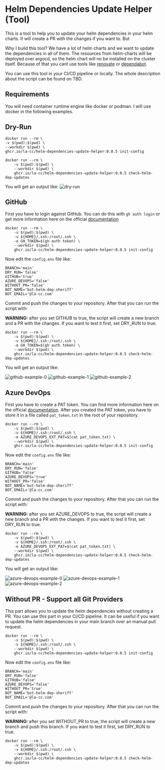 # Helm Dependencies Update Helper (Tool)

This is a tool to help you to update your helm dependencies in your helm charts. It will create a PR with the changes if you want to. But

Why I build this tool? We have a lot of helm charts and we want to update the dependencies in all of them.
The resources from helm-charts will be deployed over argocd, so the helm chart will no be installed on the cluster itself.
Because of that you cant use tools like [renovate](https://github.com/renovatebot/helm-charts) or [dependabot](https://github.com/dependabot).

You can use this tool in your CI/CD pipeline or locally. The whole description about the script can be found on TBD.

## Requirements

You will need container runtime engine like docker or podman. I will use docker in the following examples.

## Dry-Run

    docker run --rm \
    -v $(pwd):$(pwd) \
    --workdir $(pwd) \
    ghcr.io/la-cc/helm-dependencies-update-helper:0.0.5 init-config

    docker run --rm \
        -v $(pwd):$(pwd) \
        --workdir $(pwd) \
        ghcr.io/la-cc/helm-dependencies-update-helper:0.0.5 check-helm-dep-updates

You will get an output like:
![dry-run](assets/images/dry-run-0.png)

## GitHub

First you have to login against GitHub. You can do this with `gh auth login` or get more information here on the official [documentation](https://cli.github.com/manual/gh_auth_login)

    docker run --rm \
        -v $(pwd):$(pwd) \
        -v ${HOME}/.ssh:/root/.ssh \
        -e GH_TOKEN=$(gh auth token) \
        --workdir $(pwd) \
        ghcr.io/la-cc/helm-dependencies-update-helper:0.0.5 init-config

Now edit the `config.env` file like:

    BRANCH='main'
    DRY_RUN='false'
    GITHUB='true'
    AZURE_DEVOPS='false'
    WITHOUT_PR='false'
    BOT_NAME='bot-helm-dep-sheriff'
    BOT_EMAIL='@la-cc.com'

Commit and push the changes to your repository. After that you can run the script with:

**WARNING:** after you set GITHUB to true, the script will create a new branch and a PR with the changes. If you want to test it first, set DRY_RUN to true.

    docker run --rm \
        -v $(pwd):$(pwd) \
        -v ${HOME}/.ssh:/root/.ssh \
        -e GH_TOKEN=$(gh auth token) \
        --workdir $(pwd) \
        ghcr.io/la-cc/helm-dependencies-update-helper:0.0.5 check-helm-dep-updates

You will get an output like:

![github-example-0](assets/images/github-example-0.png)
![github-example-1](assets/images/github-example-1.png)
![github-example-2](assets/images/github-example-2.png)

## Azure DevOps

First you have to create a PAT token. You can find more information here on the official [documentation](https://docs.microsoft.com/en-us/azure/devops/organizations/accounts/use-personal-access-tokens-to-authenticate?view=azure-devops&tabs=preview-page). After you created the PAT token, you have to store it in a file called `pat_token.txt` in the root of your repository.

    docker run --rm \
        -v $(pwd):$(pwd) \
        -v ${HOME}/.ssh:/root/.ssh \
        -e AZURE_DEVOPS_EXT_PAT=$(cat pat_token.txt) \
        --workdir $(pwd) \
        ghcr.io/la-cc/helm-dependencies-update-helper:0.0.5 init-config

Now edit the `config.env` file like:

    BRANCH='main'
    DRY_RUN='false'
    GITHUB='false'
    AZURE_DEVOPS='true'
    WITHOUT_PR='false'
    BOT_NAME='bot-helm-dep-sheriff'
    BOT_EMAIL='@la-cc.com'

Commit and push the changes to your repository. After that you can run the script with:

**WARNING:** after you set AZURE_DEVOPS to true, the script will create a new branch and a PR with the changes. If you want to test it first, set DRY_RUN to true.

    docker run --rm \
        -v $(pwd):$(pwd) \
        -v ${HOME}/.ssh:/root/.ssh \
        -e AZURE_DEVOPS_EXT_PAT=$(cat pat_token.txt) \
        --workdir $(pwd) \
        ghcr.io/la-cc/helm-dependencies-update-helper:0.0.5 check-helm-dep-updates

You will get an output like:

![azure-devops-example-0](assets/images/azure-devops-example-0.png)
![azure-devops-example-1](assets/images/azure-devops-example-1.png)
![azure-devops-example-2](assets/images/azure-devops-example-2.png)

## Without PR - Support all Git Providers

This part allows you to update the helm dependencies without creating a PR. You can use this part in your CI/CD pipeline.
It can be useful if you want to update the helm dependencies in your main branch over an manual pull request.

    docker run --rm \
        -v $(pwd):$(pwd) \
        -v ${HOME}/.ssh:/root/.ssh \
        --workdir $(pwd) \
        ghcr.io/la-cc/helm-dependencies-update-helper:0.0.5 init-config

Now edit the `config.env` file like:

    BRANCH='main'
    DRY_RUN='false'
    GITHUB='false'
    AZURE_DEVOPS='false'
    WITHOUT_PR='true'
    BOT_NAME='bot-helm-dep-sheriff'
    BOT_EMAIL='@la-cc.com'

Commit and push the changes to your repository. After that you can run the script with:

**WARNING:** after you set WITHOUT_PR to true, the script will create a new branch and push this branch. If you want to test it first, set DRY_RUN to true.

    docker run --rm \
        -v $(pwd):$(pwd) \
        -v ${HOME}/.ssh:/root/.ssh \
        --workdir $(pwd) \
        ghcr.io/la-cc/helm-dependencies-update-helper:0.0.5 check-helm-dep-updates
